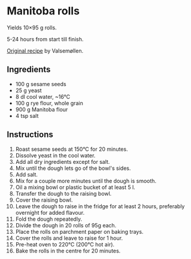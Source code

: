# Manitoba rolls

Yields 10&times;95 g rolls.

5-24 hours from start till finish.

[Original recipe][original] by Valsemøllen.

## Ingredients

* 100 g sesame seeds
* 25 g yeast
* 8 dl cool water, ~16&deg;C
* 100 g rye flour, whole grain
* 900 g Manitoba flour
* 4 tsp salt

## Instructions

1. Roast sesame seeds at 150&deg;C for 20 minutes.
1. Dissolve yeast in the cool water.
1. Add all dry ingredients except for salt.
1. Mix until the dough lets go of the bowl's sides.
1. Add salt.
1. Mix for a couple more minutes until the dough is smooth.
1. Oil a mixing bowl or plastic bucket of at least 5 l.
1. Transfer the dough to the raising bowl.
1. Cover the raising bowl.
1. Leave the dough to raise in the fridge for at least 2 hours, preferably
   overnight for added flavour.
1. Fold the dough repeatedly.
1. Divide the dough in 20 rolls of 95g each.
1. Place the rolls on parchment paper on baking trays.
1. Cover the rolls and leave to raise for 1 hour.
1. Pre-heat oven to 220&deg;C (200&deg;C hot air).
1. Bake the rolls in the centre for 20 minutes.

[original]: https://www.valsemollen.dk/opskrifter/manitobaboller-oekologiske/
